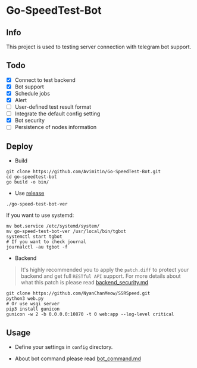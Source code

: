 # Go-SpeedTest-Bot

## Info

This project is used to testing server connection with telegram bot support.

## Todo

- [x] Connect to test backend
- [x] Bot support
- [x] Schedule jobs
- [x] Alert
- [ ] User-defined test result format
- [ ] Integrate the default config setting
- [x] Bot security
- [ ] Persistence of nodes information

## Deploy

- Build

```shell script
git clone https://github.com/Avimitin/Go-SpeedTest-Bot.git
cd go-speedtest-bot
go build -o bin/
```

- Use [release](https://github.com/Avimitin/Go-SpeedTest-Bot/releases/tag/1.0)

```shell script
./go-speed-test-bot-ver
```

If you want to use systemd:

```shell script
mv bot.service /etc/systemd/system/
mv go-speed-test-bot-ver /usr/local/bin/tgbot
systemctl start tgbot
# If you want to check journal
journalctl -au tgbot -f
```

- Backend

> It's highly recommended you to apply the `patch.diff` to protect your backend and get full `RESTful API` support. For more details about what this patch is please read [backend_security.md](https://github.com/Avimitin/Go-SpeedTest-Bot/blob/master/docs/backend_security.md)

```shell script
git clone https://github.com/NyanChanMeow/SSRSpeed.git
python3 web.py
# Or use wsgi server
pip3 install gunicon
gunicon -w 2 -b 0.0.0.0:10870 -t 0 web:app --log-level critical
```

## Usage

- Define your settings in `config` directory.

- About bot command please read [bot_command.md](https://github.com/Avimitin/Go-SpeedTest-Bot/blob/master/docs/bot_command.md)
